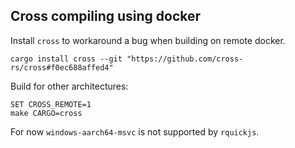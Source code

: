 
## Cross compiling using docker

Install `cross` to workaround a bug when building on remote docker.

```
cargo install cross --git "https://github.com/cross-rs/cross#f0ec688affed4"
```

Build for other architectures:

```
SET CROSS_REMOTE=1
make CARGO=cross
```

For now `windows-aarch64-msvc` is not supported by `rquickjs`.
